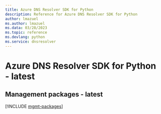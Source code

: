 ```yaml
---
title: Azure DNS Resolver SDK for Python
description: Reference for Azure DNS Resolver SDK for Python
author: lmazuel
ms.author: lmazuel
ms.data: 03/28/2023
ms.topic: reference
ms.devlang: python
ms.service: dnsresolver
---
```

# Azure DNS Resolver SDK for Python - latest

## Management packages - latest
[!INCLUDE [mgmt-packages](dns-resolver-mgmt-index.md)]